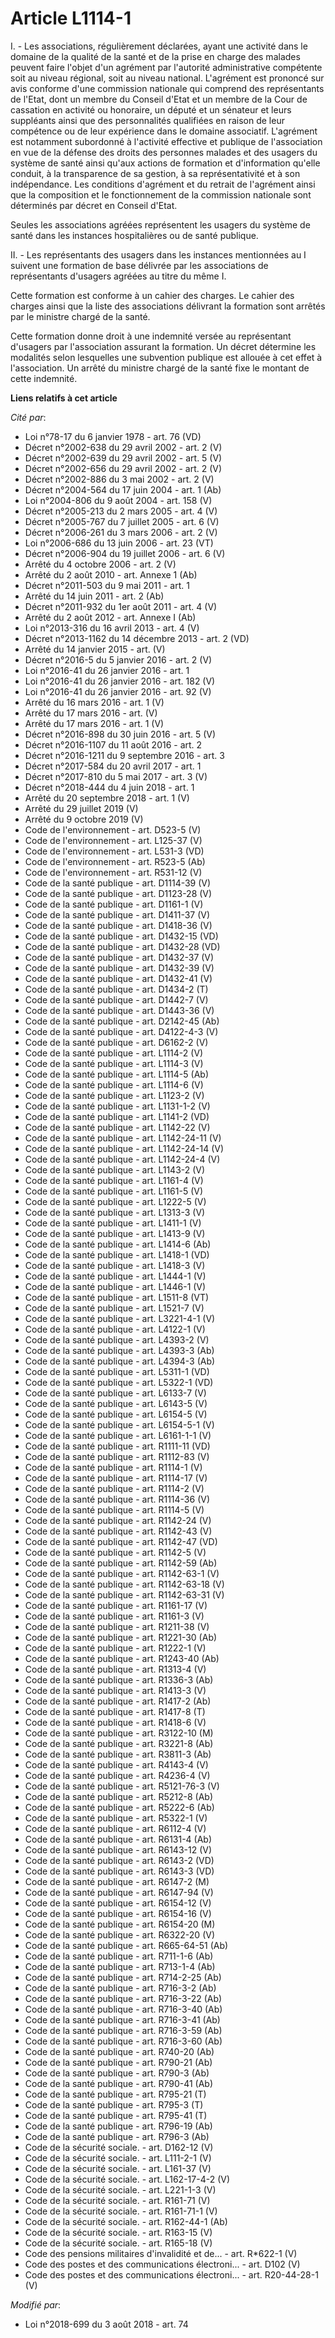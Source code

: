 # Article L1114-1

I. - Les associations, régulièrement déclarées, ayant une activité dans le domaine de la qualité de la santé et de la prise
en charge des malades peuvent faire l'objet d'un agrément par l'autorité administrative compétente soit au niveau régional,
soit au niveau national. L'agrément est prononcé sur avis conforme d'une commission nationale qui comprend des représentants
de l'Etat, dont un membre du Conseil d'Etat et un membre de la Cour de cassation en activité ou honoraire, un député et un
sénateur et leurs suppléants ainsi que des personnalités qualifiées en raison de leur compétence ou de leur expérience dans
le domaine associatif. L'agrément est notamment subordonné à l'activité effective et publique de l'association en vue de la
défense des droits des personnes malades et des usagers du système de santé ainsi qu'aux actions de formation et
d'information qu'elle conduit, à la transparence de sa gestion, à sa représentativité et à son indépendance. Les conditions
d'agrément et du retrait de l'agrément ainsi que la composition et le fonctionnement de la commission nationale sont
déterminés par décret en Conseil d'Etat.

Seules les associations agréées représentent les usagers du système de santé dans les instances hospitalières ou de santé
publique.

II. - Les représentants des usagers dans les instances mentionnées au I suivent une formation de base délivrée par les
associations de représentants d'usagers agréées au titre du même I.

Cette formation est conforme à un cahier des charges. Le cahier des charges ainsi que la liste des associations délivrant la
formation sont arrêtés par le ministre chargé de la santé.

Cette formation donne droit à une indemnité versée au représentant d'usagers par l'association assurant la formation. Un
décret détermine les modalités selon lesquelles une subvention publique est allouée à cet effet à l'association. Un arrêté du
ministre chargé de la santé fixe le montant de cette indemnité.

**Liens relatifs à cet article**

_Cité par_:

  - Loi n°78-17 du 6 janvier 1978 - art. 76 (VD)
  - Décret n°2002-638 du 29 avril 2002 - art. 2 (V)
  - Décret n°2002-639 du 29 avril 2002 - art. 5 (V)
  - Décret n°2002-656 du 29 avril 2002 - art. 2 (V)
  - Décret n°2002-886 du 3 mai 2002 - art. 2 (V)
  - Décret n°2004-564 du 17 juin 2004 - art. 1 (Ab)
  - Loi n°2004-806 du 9 août 2004 - art. 158 (V)
  - Décret n°2005-213 du 2 mars 2005 - art. 4 (V)
  - Décret n°2005-767 du 7 juillet 2005 - art. 6 (V)
  - Décret n°2006-261 du 3 mars 2006 - art. 2 (V)
  - Loi n°2006-686 du 13 juin 2006 - art. 23 (VT)
  - Décret n°2006-904 du 19 juillet 2006 - art. 6 (V)
  - Arrêté du 4 octobre 2006 - art. 2 (V)
  - Arrêté du 2 août 2010 - art. Annexe 1 (Ab)
  - Décret n°2011-503 du 9 mai 2011 - art. 1
  - Arrêté du 14 juin 2011 - art. 2 (Ab)
  - Décret n°2011-932 du 1er août 2011 - art. 4 (V)
  - Arrêté du 2 août 2012 - art. Annexe I (Ab)
  - Loi n°2013-316 du 16 avril 2013 - art. 4 (V)
  - Décret n°2013-1162 du 14 décembre 2013 - art. 2 (VD)
  - Arrêté du 14 janvier 2015 - art. (V)
  - Décret n°2016-5 du 5 janvier 2016 - art. 2 (V)
  - Loi n°2016-41 du 26 janvier 2016 - art. 1
  - Loi n°2016-41 du 26 janvier 2016 - art. 182 (V)
  - Loi n°2016-41 du 26 janvier 2016 - art. 92 (V)
  - Arrêté du 16 mars 2016 - art. 1 (V)
  - Arrêté du 17 mars 2016 - art. (V)
  - Arrêté du 17 mars 2016 - art. 1 (V)
  - Décret n°2016-898 du 30 juin 2016 - art. 5 (V)
  - Décret n°2016-1107 du 11 août 2016 - art. 2
  - Décret n°2016-1211 du 9 septembre 2016 - art. 3
  - Décret n°2017-584 du 20 avril 2017 - art. 1
  - Décret n°2017-810 du 5 mai 2017 - art. 3 (V)
  - Décret n°2018-444 du 4 juin 2018 - art. 1
  - Arrêté du 20 septembre 2018 - art. 1 (V)
  - Arrêté du 29 juillet 2019 (V)
  - Arrêté du 9 octobre 2019 (V)
  - Code de l'environnement - art. D523-5 (V)
  - Code de l'environnement - art. L125-37 (V)
  - Code de l'environnement - art. L531-3 (VD)
  - Code de l'environnement - art. R523-5 (Ab)
  - Code de l'environnement - art. R531-12 (V)
  - Code de la santé publique - art. D1114-39 (V)
  - Code de la santé publique - art. D1123-28 (V)
  - Code de la santé publique - art. D1161-1 (V)
  - Code de la santé publique - art. D1411-37 (V)
  - Code de la santé publique - art. D1418-36 (V)
  - Code de la santé publique - art. D1432-15 (VD)
  - Code de la santé publique - art. D1432-28 (VD)
  - Code de la santé publique - art. D1432-37 (V)
  - Code de la santé publique - art. D1432-39 (V)
  - Code de la santé publique - art. D1432-41 (V)
  - Code de la santé publique - art. D1434-2 (T)
  - Code de la santé publique - art. D1442-7 (V)
  - Code de la santé publique - art. D1443-36 (V)
  - Code de la santé publique - art. D2142-45 (Ab)
  - Code de la santé publique - art. D4122-4-3 (V)
  - Code de la santé publique - art. D6162-2 (V)
  - Code de la santé publique - art. L1114-2 (V)
  - Code de la santé publique - art. L1114-3 (V)
  - Code de la santé publique - art. L1114-5 (Ab)
  - Code de la santé publique - art. L1114-6 (V)
  - Code de la santé publique - art. L1123-2 (V)
  - Code de la santé publique - art. L1131-1-2 (V)
  - Code de la santé publique - art. L1141-2 (VD)
  - Code de la santé publique - art. L1142-22 (V)
  - Code de la santé publique - art. L1142-24-11 (V)
  - Code de la santé publique - art. L1142-24-14 (V)
  - Code de la santé publique - art. L1142-24-4 (V)
  - Code de la santé publique - art. L1143-2 (V)
  - Code de la santé publique - art. L1161-4 (V)
  - Code de la santé publique - art. L1161-5 (V)
  - Code de la santé publique - art. L1222-5 (V)
  - Code de la santé publique - art. L1313-3 (V)
  - Code de la santé publique - art. L1411-1 (V)
  - Code de la santé publique - art. L1413-9 (V)
  - Code de la santé publique - art. L1414-6 (Ab)
  - Code de la santé publique - art. L1418-1 (VD)
  - Code de la santé publique - art. L1418-3 (V)
  - Code de la santé publique - art. L1444-1 (V)
  - Code de la santé publique - art. L1446-1 (V)
  - Code de la santé publique - art. L1511-8 (VT)
  - Code de la santé publique - art. L1521-7 (V)
  - Code de la santé publique - art. L3221-4-1 (V)
  - Code de la santé publique - art. L4122-1 (V)
  - Code de la santé publique - art. L4393-2 (V)
  - Code de la santé publique - art. L4393-3 (Ab)
  - Code de la santé publique - art. L4394-3 (Ab)
  - Code de la santé publique - art. L5311-1 (VD)
  - Code de la santé publique - art. L5322-1 (VD)
  - Code de la santé publique - art. L6133-7 (V)
  - Code de la santé publique - art. L6143-5 (V)
  - Code de la santé publique - art. L6154-5 (V)
  - Code de la santé publique - art. L6154-5-1 (V)
  - Code de la santé publique - art. L6161-1-1 (V)
  - Code de la santé publique - art. R1111-11 (VD)
  - Code de la santé publique - art. R1112-83 (V)
  - Code de la santé publique - art. R1114-1 (V)
  - Code de la santé publique - art. R1114-17 (V)
  - Code de la santé publique - art. R1114-2 (V)
  - Code de la santé publique - art. R1114-36 (V)
  - Code de la santé publique - art. R1114-5 (V)
  - Code de la santé publique - art. R1142-24 (V)
  - Code de la santé publique - art. R1142-43 (V)
  - Code de la santé publique - art. R1142-47 (VD)
  - Code de la santé publique - art. R1142-5 (V)
  - Code de la santé publique - art. R1142-59 (Ab)
  - Code de la santé publique - art. R1142-63-1 (V)
  - Code de la santé publique - art. R1142-63-18 (V)
  - Code de la santé publique - art. R1142-63-31 (V)
  - Code de la santé publique - art. R1161-17 (V)
  - Code de la santé publique - art. R1161-3 (V)
  - Code de la santé publique - art. R1211-38 (V)
  - Code de la santé publique - art. R1221-30 (Ab)
  - Code de la santé publique - art. R1222-1 (V)
  - Code de la santé publique - art. R1243-40 (Ab)
  - Code de la santé publique - art. R1313-4 (V)
  - Code de la santé publique - art. R1336-3 (Ab)
  - Code de la santé publique - art. R1413-3 (V)
  - Code de la santé publique - art. R1417-2 (Ab)
  - Code de la santé publique - art. R1417-8 (T)
  - Code de la santé publique - art. R1418-6 (V)
  - Code de la santé publique - art. R3122-10 (M)
  - Code de la santé publique - art. R3221-8 (Ab)
  - Code de la santé publique - art. R3811-3 (Ab)
  - Code de la santé publique - art. R4143-4 (V)
  - Code de la santé publique - art. R4236-4 (V)
  - Code de la santé publique - art. R5121-76-3 (V)
  - Code de la santé publique - art. R5212-8 (Ab)
  - Code de la santé publique - art. R5222-6 (Ab)
  - Code de la santé publique - art. R5322-1 (V)
  - Code de la santé publique - art. R6112-4 (V)
  - Code de la santé publique - art. R6131-4 (Ab)
  - Code de la santé publique - art. R6143-12 (V)
  - Code de la santé publique - art. R6143-2 (VD)
  - Code de la santé publique - art. R6143-3 (VD)
  - Code de la santé publique - art. R6147-2 (M)
  - Code de la santé publique - art. R6147-94 (V)
  - Code de la santé publique - art. R6154-12 (V)
  - Code de la santé publique - art. R6154-16 (V)
  - Code de la santé publique - art. R6154-20 (M)
  - Code de la santé publique - art. R6322-20 (V)
  - Code de la santé publique - art. R665-64-51 (Ab)
  - Code de la santé publique - art. R711-1-6 (Ab)
  - Code de la santé publique - art. R713-1-4 (Ab)
  - Code de la santé publique - art. R714-2-25 (Ab)
  - Code de la santé publique - art. R716-3-2 (Ab)
  - Code de la santé publique - art. R716-3-22 (Ab)
  - Code de la santé publique - art. R716-3-40 (Ab)
  - Code de la santé publique - art. R716-3-41 (Ab)
  - Code de la santé publique - art. R716-3-59 (Ab)
  - Code de la santé publique - art. R716-3-60 (Ab)
  - Code de la santé publique - art. R740-20 (Ab)
  - Code de la santé publique - art. R790-21 (Ab)
  - Code de la santé publique - art. R790-3 (Ab)
  - Code de la santé publique - art. R790-41 (Ab)
  - Code de la santé publique - art. R795-21 (T)
  - Code de la santé publique - art. R795-3 (T)
  - Code de la santé publique - art. R795-41 (T)
  - Code de la santé publique - art. R796-19 (Ab)
  - Code de la santé publique - art. R796-3 (Ab)
  - Code de la sécurité sociale. - art. D162-12 (V)
  - Code de la sécurité sociale. - art. L111-2-1 (V)
  - Code de la sécurité sociale. - art. L161-37 (V)
  - Code de la sécurité sociale. - art. L162-17-4-2 (V)
  - Code de la sécurité sociale. - art. L221-1-3 (V)
  - Code de la sécurité sociale. - art. R161-71 (V)
  - Code de la sécurité sociale. - art. R161-71-1 (V)
  - Code de la sécurité sociale. - art. R162-44-1 (Ab)
  - Code de la sécurité sociale. - art. R163-15 (V)
  - Code de la sécurité sociale. - art. R165-18 (V)
  - Code des pensions militaires d'invalidité et de... - art. R*622-1 (V)
  - Code des postes et des communications électroni... - art. D102 (V)
  - Code des postes et des communications électroni... - art. R20-44-28-1 (V)

_Modifié par_:

  - Loi n°2018-699 du 3 août 2018 - art. 74
